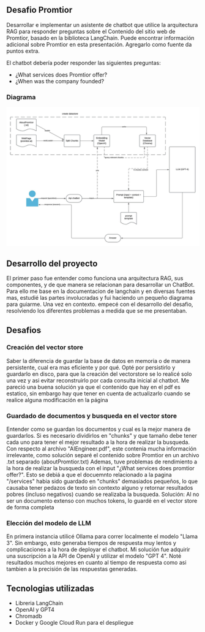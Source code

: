 ## Desafio Promtior 

Desarrollar e implementar un asistente de chatbot que utilice la arquitectura RAG para responder preguntas sobre el
Contenido del sitio web de Promtior, basado en la biblioteca LangChain.
Puede encontrar información adicional sobre Promtior en esta presentación. Agregarlo como fuente da puntos extra.

El chatbot debería poder responder las siguientes preguntas:
- ¿What services does Promtior offer?
- ¿When was the company founded?


### Diagrama 

![Chatbot Diagram](docs/Diagrama.jpeg "Chatbot Architecture")


## Desarrollo del proyecto

El primer paso fue entender como funciona una arquitectura RAG, sus componentes, y de que manera se relacionan para desarrollar un ChatBot. Para ello me base en la documentacion de langchain y en diversas fuentes mas, estudié las partes involucradas y fui haciendo un pequeño diagrama para guiarme. Una vez en contexto. empecé con el desarrollo del desafio, resolviendo los diferentes problemas a medida que se me presentaban.

## Desafios

### Creación del vector store

Saber la diferencia de guardar la base de datos en memoria o de manera persistente, cual era mas eficiente y por qué. Opté por persistirlo y guardarlo en disco, para que la creación del vectorstore se lo realicé solo una vez y asi evitar reconstruirlo por cada consulta inicial al chatbot. Me pareció una buena solución ya que el contenido que hay en el pdf es estatico, sin embargo hay que tener en cuenta de actualizarlo cuando se realice alguna modificación en la página

### Guardado de documentos y busqueda en el vector store

Entender como se guardan los documentos y cual es la mejor manera de guardarlos. Si es necesario dividirlos en "chunks" y que tamaño debe tener cada uno para tener el mejor resultado a la hora de realizar la busqueda. 
Con respecto al archivo "AIEngineer.pdf", este contenia mucha información irrelevante, como solución separé el contenido sobre Promtior en un archivo .txt separado (aboutPromtior.txt)
Ademas, tuve problemas de rendimiento a la hora de realizar la busqueda con el input "¿What services does promtior offer?". Esto se debiá a que el docuemnto relacionado a la pagina "/services" habia sido guardado en "chunks" demasiados pequeños, lo que causaba tener pedazos de texto sin contexto alguno y retornar resultados pobres (incluso negativos) cuando se realizaba la busqueda. Solución: Al no ser un documento extenso con muchos tokens, lo guardé en el vector store de forma completa

### Elección del modelo de LLM

En primera instancia utilicé Ollama para correr localmente el modelo "Llama 3". Sin embargo, esto generaba tiempos de respuesta muy lentos y complicaciones a la hora de deployar el chatbot. Mi solución fue adquirir una suscripción a la API de OpenAI y utilizar el modelo "GPT 4". Noté resultados muchos mejores en cuanto al tiempo de respuesta como asi tambien a la precisión de las respuestas generadas.

## Tecnologias utilizadas
- Libreria LangChain
- OpenAI y GPT4
- Chromadb
- Docker y Google Cloud Run para el despliegue








